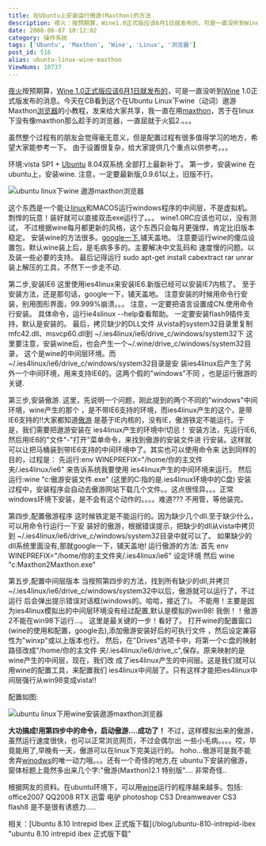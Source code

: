 ```yaml
---
title: 在Ubuntu上安装运行傲游(Maxthon)的方法
description: 夜火：按预期算，Wine1.0正式版应该6月1日就发布的，可是一直没听到Wine1.0正式版发布的消息。今天在CB看到这个在UbuntuLinux下wine（动词）遨游Maxthon浏览器的小教程，发来给大家共享，我一直在用maxthon，苦于在linux下没有像maxthon那么趁手的浏览器，一直屈就于火狐2.。。。
date: 2008-06-07 10:12:02
category: 操作系统
tags: ['Ubuntu', 'Maxthon', 'Wine', 'Linux', '浏览器']
post_id: 516
alias: ubuntu-linux-wine-maxthon
ViewNums: 10737
---
```


[夜火](/blog/)按预期算，[Wine 1.0正式版应该6月1日就发布的](/blog/wine-10-date-of-release)，可是一直没听到[Wine](/tags/Wine) 1.0正式版发布的消息。今天在CB看到这个在Ubuntu Linux下wine（动词）遨游Maxthon[浏览器](/tags/%E6%B5%8F%E8%A7%88%E5%99%A8)的小教程，发来给大家共享，我一直在用[maxthon](/tags/Maxthon)，苦于在linux下没有像maxthon那么趁手的浏览器，一直屈就于火狐2.。。。

虽然整个过程有的朋友会觉得毫无意义，但是配置过程有很多值得学习的地方，希望大家能参考一下。
由于设置很复杂，给大家提供几个重点以供参考。。。

环境:vista SP1 + [Ubuntu](/tags/Ubuntu) 8.04双系统.全部打上最新补丁。
第一步，安装wine
在ubuntu上，安装wine.
注意，一定要最新版,0.9.61以上，旧版不行。

![ubuntu linux下wine 遨游maxthon浏览器](http://61.156.238.38:9999/wp-content/files/u1.png)

这个东西是一个能让[linux](/tags/Linux)和MACOS运行windows程序的中间层，不是虚拟机。
剽悍的玩意！装好就可以直接双击exe运行了。。。
wine1.0RC应该也可以，没有测试，
不过根据wine每月都更新的风格，这个东西只会每月更强悍，肯定比旧版本稳定。
安装wine的方法很多。[google一下](http://www.google.cn),铺天盖地。
注意要运行wine的傻瓜设置包，默认wine装上后，是毛病多多的。主要解决中文乱码和
速度慢的问题。以及装一些必要的支持。
最后记得运行 sudo apt-get install cabextract rar unrar
装上解压的工具，不然下一步走不动.

第二步,安装IE6
这里使用ies4linux来安装IE6.新版已经可以安装IE7内核了。
至于安装方法，还是那句话，google一下，铺天盖地。
注意安装的时候用命令行安装，别用图形界面，99.999%崩溃。。。
注意，一定要把语言设置成CN.使用命令行安装。
具体命令，运行ie4slinux --help查看帮助。
一定要安装flash9插件支持，默认是安装的。
最后，拷贝缺少的DLL文件
从vista的system32目录里复制mfc42.dll、msvcp60.dll到
~/.ies4linux/ie6/drive_c/windows/system32下
这里要注意，安装wine后，也会产生一个~/.wine/drive_c/windows/system32目录，
这个是wine的中间层环境。而~/.ies4linux/ie6/drive_c/windows/system32目录是安
装ies4linux后产生了另外一个中间环境，用来支持IE6的。这两个假的"windows"不同
，也是运行傲游的关键.

第三步,安装傲游.
这里，先说明一个问题，刚此提到的两个不同的"windows"中间环境，wine产生的那个
，是不带IE6支持的环境，而ies4linux产生的这个，是带IE6支持的!!大家都知道[傲游](/blog/aoyou-maxthon-21-release)
是基于IE内核的，没有IE，傲游铁定不能运行。于是，我们需要把遨游安装在
ies4linux产生的环境中!切忌！
安装方法，先运行IE6,然后用IE6的"文件"-"打开"菜单命令，来找到傲游的安装文件进
行安装。这样就可以让把马桶装到带IE6支持的中间环境中了。其实也可以使用命令来
达到同样的目的，过程是：
先运行:env WINEPREFIX="/home/你的主文件夹/.ies4linux/ie6" 来告诉系统我要使用
ies4linux产生的中间环境来运行。
然后运行:wine "c:傲游安装文件.exe" (这里的C:指的是.ies4linux环境中的C盘)
安装过程中，安装程序会自动去傲游网站下载几个文件。。这点很怪异。。。正常
windows环境下安装，是不会有这个动作的。。。。难道???
不用管，等他装完。

第四步,配置傲游程序
这时候铁定是不能运行的。因为缺少几个dll.至于缺少什么，可以用命令行运行一下安
装好的傲游，根据错误提示，把缺少的dll从vista中拷贝到
~/.ies4linux/ie6/drive_c/windows/system32目录中就可以了。
如果缺少的dll系统里面没有,那就google一下，铺天盖地!
运行傲游的方法:
首先 env WINEPREFIX="/home/你的主文件夹/.ies4linux/ie6" 设定环境
然后 wine "c:Maxthon2Maxthon.exe"

第五步,配置中间层版本
当按照第四步的方法，找到所有缺少的dll,并拷贝
~/.ies4linux/ie6/drive_c/windows/system32中以后，傲游就可以运行了，不过运行
后会弹出提示错误对话框(windows的。哈哈，接近了)。
不能用！主要是因为ies4linux模拟出的中间层环境没有经过配置,默认是模拟的win98!
我倒！！傲游2不能在win98下运行...。
这里是最关键的一步！看好了。
打开wine的配置窗口(wine的使用和配置，google去),添加傲游安装好后的可执行文件
，然后设定兼容性为"winxp"或以上版本也行。
然后，在"Drives"选项卡中，将第一个c:盘的映射路径改成"/home/你的主文件
夹/.ies4linux/ie6/drive_c",保存。原来映射的是wine产生的中间层，现在，我们改
成了ies4linux产生的中间层。这是我们就可以用wine的配置工具，来配置我们
ies4linux中间层了。只有这样才能把ies4linux中间层强行从win98变成vista!!

配置如图:

![ubuntu linux下用wine安装遨游maxthon浏览器](http://61.156.238.38:9999/wp-content/files/u2.png)

**大功搞成!用第四步中的命令，启动傲游....成功了！**
不过，这样模拟出来的傲游，虽然运行速度很快，也可以正常浏览网页，不过会偶尔出
一些小毛病。。。。哎，毕竟能用了,早晚有一天，傲游可以在linux下完美运行的。
hoho...傲游可是我不能舍弃[winodws](/tags/Windows)的唯一动力哦。。。还有一个奇怪的地方,在
ubuntu下安装的傲游，窗体标题上竟然多出来几个字:"傲游(Maxthon)2.1 特别版"....
非常奇怪..

根据网友的资料。在ubuntu环境下，可以用[wine](/tags/Wine)运行的程序越来越多。包括:
office2007
QQ2008
RTX
迅雷
电驴
photoshop CS3
Dreamweaver CS3
flash8
是不是很有诱惑力.....

相关：[Ubuntu 8.10 Intrepid Ibex 正式版下载](/blog/ubuntu-810-intrepid-ibex "ubuntu 8.10 intrepid ibex 正式版下载"

